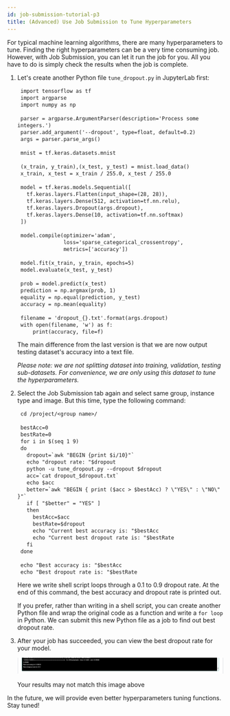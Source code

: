```yaml
---
id: job-submission-tutorial-p3
title: (Advanced) Use Job Submission to Tune Hyperparameters
---
```


For typical machine learning algorithms, there are many hyperparameters to tune. Finding the right hyperparameters can be a very time consuming job. However, with Job Submission, you can let it run the job for you. All you have to do is simply check the results when the job is complete. 

1. Let's create another Python file `tune_dropout.py` in JupyterLab first:

        import tensorflow as tf
        import argparse
        import numpy as np
        
        parser = argparse.ArgumentParser(description='Process some integers.')
        parser.add_argument('--dropout', type=float, default=0.2)
        args = parser.parse_args()
        
        mnist = tf.keras.datasets.mnist
        
        (x_train, y_train),(x_test, y_test) = mnist.load_data()
        x_train, x_test = x_train / 255.0, x_test / 255.0
        
        model = tf.keras.models.Sequential([
          tf.keras.layers.Flatten(input_shape=(28, 28)),
          tf.keras.layers.Dense(512, activation=tf.nn.relu),
          tf.keras.layers.Dropout(args.dropout),
          tf.keras.layers.Dense(10, activation=tf.nn.softmax)
        ])
        
        model.compile(optimizer='adam',
                      loss='sparse_categorical_crossentropy',
                      metrics=['accuracy'])
        
        model.fit(x_train, y_train, epochs=5)
        model.evaluate(x_test, y_test)
        
        prob = model.predict(x_test)
        prediction = np.argmax(prob, 1)
        equality = np.equal(prediction, y_test)
        accuracy = np.mean(equality)
        
        filename = 'dropout_{}.txt'.format(args.dropout)
        with open(filename, 'w') as f:
            print(accuracy, file=f)

    The main difference from the last version is that we are now output testing dataset's accuracy into a text file.

    *Please note: we are not splitting dataset into training, validation, testing sub-datasets. For convenience, we are only using this dataset to tune the hyperparameters.*

2. Select the Job Submission tab again and select same group, instance type and image. But this time, type the following command: 

        cd /project/<group name>/
        
        bestAcc=0
        bestRate=0
        for i in $(seq 1 9)
        do
          dropout=`awk "BEGIN {print $i/10}"`
          echo "dropout rate: "$dropout
          python -u tune_dropout.py --dropout $dropout
          acc=`cat dropout_$dropout.txt`
          echo $acc
          better=`awk "BEGIN { print ($acc > $bestAcc) ? \"YES\" : \"NO\" }"`
          if [ "$better" = "YES" ]
          then
            bestAcc=$acc
            bestRate=$dropout
            echo "Current best accuracy is: "$bestAcc
            echo "Current best dropout rate is: "$bestRate
          fi
        done
        
        echo "Best accuracy is: "$bestAcc
        echo "Best dropout rate is: "$bestRate

    Here we write shell script loops through a 0.1 to 0.9 dropout rate. At the end of this command, the best accuracy and dropout rate is printed out. 

    If you prefer, rather than writing in a shell script, you can create another Python file and wrap the original code as a function and write a `for loop` in Python. We can submit this new Python file as a job to find out best dropout rate. 

3. After your job has succeeded, you can view the best dropout rate for your model.

    ![image](assets/jobsub-tt-p3-1.png)

    Your results may not match this image above 

In the future, we will provide even better hyperparameters tuning functions. Stay tuned!
